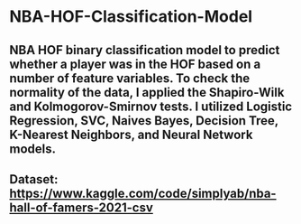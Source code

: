 # NBA-HOF-Classification-Model

## NBA HOF binary classification model to predict whether a player was in the HOF based on a number of feature variables. To check the normality of the data, I applied the Shapiro-Wilk and Kolmogorov-Smirnov tests. I utilized Logistic Regression, SVC, Naives Bayes, Decision Tree, K-Nearest Neighbors, and Neural Network models.


## Dataset: https://www.kaggle.com/code/simplyab/nba-hall-of-famers-2021-csv
